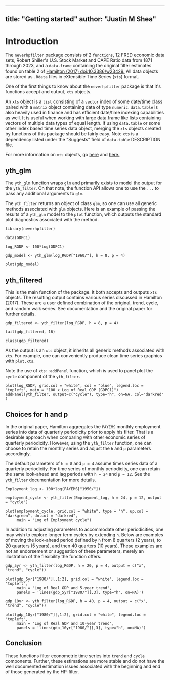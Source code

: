 <!--
  %\VignetteIndexEntry{Getting started}  
  %\VignetteEngine{simplermarkdown::mdweave_to_html}
  %\VignetteEncoding{UTF-8}
-->

---
title: "Getting started"
author: "Justin M Shea"
---



# Introduction

The `neverhpfilter` package consists of 2 `functions`, 12 FRED economic data sets, 
Robert Shiller's U.S. Stock Market and CAPE Ratio data from 1871 through 2023, 
and a `data.frame` containing the original filter estimates found on table 2 of [Hamilton (2017) <doi:10.3386/w23429>.](https://www.nber.org/papers/w23429) All data objects are
stored as `.Rdata` files in eXtensible Time Series (`xts`) format. 

One of the first things to know about the `neverhpfilter` package is that it's
functions accept and output, `xts` objects.

An `xts` object is a `list` consisting of a `vector` index of some date/time class
paired with a `matrix` object containing data of type `numeric`. `data.table` is also heavily used in finance and has efficient date/time indexing 
capabilities as well. It is useful when working with large data.frame like lists 
containing vectors of multiple data types of equal length. If using `data.table` 
or some other index based time series data object, merging the `xts` objects 
created by functions of this package should be fairly easy. Note `xts` is a dependency listed under the "Suggests" field of `data.table` DESCRIPTION file.

For more information on `xts` objects, go [here](https://CRAN.R-project.org/package=xts)
and [here.](http://rstudio-pubs-static.s3.amazonaws.com/288218_117e183e74964557a5da4fc5902fc671.html)


## yth_glm

The `yth_glm` function wraps `glm` and primarily exists to model the output for 
the `yth_filter`. On that note, the function API allows one to use the `...` to 
pass any additional arguments to `glm`.

The `yth_filter` returns an object of class `glm`, so one can use all 
generic methods associated with `glm` objects. Here is an example of 
passing the results of a `yth_glm` model to the `plot` function, which outputs
the standard plot diagnostics associated with the method.

```{r, warning=FALSE, message=FALSE}
library(neverhpfilter)

data(GDPC1)

log_RGDP <- 100*log(GDPC1)

gdp_model <- yth_glm(log_RGDP["1960/"], h = 8, p = 4)

plot(gdp_model)
```


## yth_filtered

This is the main function of the package. It both accepts and outputs `xts` 
objects. The resulting output contains various series discussed in Hamilton (2017). 
These are a user defined combination of the original, trend, cycle, and random 
walk series. See documentation and the original paper for further details.

```{r, warning=FALSE, message=FALSE}
gdp_filtered <- yth_filter(log_RGDP, h = 8, p = 4)

tail(gdp_filtered, 16)

class(gdp_filtered)
```

As the output is an `xts` object, it inherits all generic methods associated 
with `xts`. For example, one can conveniently produce clean time series graphics 
with `plot.xts`. 

Note the use of `xts::addPanel` function, which is used to panel plot the `cycle` 
component of the `yth_filter`.

```{r, warning = FALSE}
plot(log_RGDP, grid.col = "white", col = "blue", legend.loc = "topleft", main = "100 x Log of Real GDP (GDPC1)")
addPanel(yth_filter, output=c("cycle"), type="h", on=NA, col="darkred" )
```


## Choices for h and p

In the original paper, Hamilton aggregates the `PAYEMS` monthly employment series 
into data of quarterly periodicity prior to apply his filter. That is a desirable
approach when comparing with other economic series of quarterly periodicity. 
However, using the `yth_filter` function, one can choose to retain the monthly 
series and adjust the `h` and `p` parameters accordingly. 

The default parameters of `h = 8` and `p = 4` assume times series data of a 
quarterly periodicity. For time series of monthly periodicity, one can retain 
the same look-ahead and lag periods with `h = 24` and `p = 12`. See the 
`yth_filter` documentation for more details.

```{r, warning = FALSE}
Employment_log <- 100*log(PAYEMS["1950/"])

employment_cycle <- yth_filter(Employment_log, h = 24, p = 12, output = "cycle")

plot(employment_cycle, grid.col = "white", type = "h", up.col = "darkgreen", dn.col = "darkred", 
     main = "Log of Employment cycle")
```

In addition to adjusting parameters to accommodate other periodicities, one may 
wish to explore longer term cycles by extending `h`. Below are examples of moving 
the look-ahead period defined by `h` from 8 quarters (2 years), to 20 quarters 
(5 years), and then 40 quarters (10 years). These examples are not an endorsement
or suggestion of these parameters, merely an illustration of the flexibility the
function offers. 

```{r}
gdp_5yr <- yth_filter(log_RGDP, h = 20, p = 4, output = c("x", "trend", "cycle"))

plot(gdp_5yr["1980/"][,1:2], grid.col = "white", legend.loc = "topleft", 
     main = "Log of Real GDP and 5-year trend", 
     panels = 'lines(gdp_5yr["1980/"][,3], type="h", on=NA)')

gdp_10yr <- yth_filter(log_RGDP, h = 40, p = 4, output = c("x", "trend", "cycle"))

plot(gdp_10yr["1980/"][,1:2], grid.col = "white", legend.loc = "topleft", 
     main = "Log of Real GDP and 10-year trend",
     panels = 'lines(gdp_10yr["1980/"][,3], type="h", on=NA)')

```

## Conclusion 

These functions filter econometric time series into `trend` and `cycle` 
components. Further, these estimations are more stable and do not have the 
well documented estimation issues associated with the beginning and end of those 
generated by the HP-filter. 
